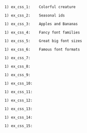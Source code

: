     1) ex_css_1:    Colorful creature
    
    1) ex_css_2:    Seasonal ids
    
    1) ex_css_3:    Apples and Bananas
    
    1) ex_css_4:    Fancy font families
    
    1) ex_css_5:    Great big font sizes
    
    1) ex_css_6:    Famous font formats
    
    1) ex_css_7:
    
    1) ex_css_8:
    
    1) ex_css_9:
    
    1) ex_css_10:
    
    1) ex_css_11:
    
    1) ex_css_12:
    
    1) ex_css_13:
    
    1) ex_css_14:
    
    1) ex_css_15:
